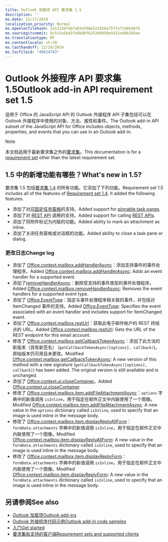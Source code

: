```yaml
---
title: Outlook 加载项 API 要求集 1.5
description: ''
ms.date: 12/17/2019
localization_priority: Normal
ms.openlocfilehash: 1a12156feb7a03e596e521650a757fe7198b4d76
ms.sourcegitcommit: 8c5c5a1bd3fe8b90f6253d9850e9352ed0b283ee
ms.translationtype: MT
ms.contentlocale: zh-CN
ms.lasthandoff: 12/19/2019
ms.locfileid: "40814743"
---
```

# <a name="outlook-add-in-api-requirement-set-15"></a><span data-ttu-id="b1fe7-102">Outlook 外接程序 API 要求集 1.5</span><span class="sxs-lookup"><span data-stu-id="b1fe7-102">Outlook add-in API requirement set 1.5</span></span>

<span data-ttu-id="b1fe7-103">适用于 Office 的 JavaScript API 的 Outlook 外接程序 API 子集包括可以在 Outlook 外接程序中使用的对象、方法、属性和事件。</span><span class="sxs-lookup"><span data-stu-id="b1fe7-103">The Outlook add-in API subset of the JavaScript API for Office includes objects, methods, properties, and events that you can use in an Outlook add-in.</span></span>

> [!NOTE]
> <span data-ttu-id="b1fe7-104">本文档适用于最新要求集之外的[要求集](/office/dev/add-ins/reference/requirement-sets/outlook-api-requirement-sets)。</span><span class="sxs-lookup"><span data-stu-id="b1fe7-104">This documentation is for a [requirement set](/office/dev/add-ins/reference/requirement-sets/outlook-api-requirement-sets) other than the latest requirement set.</span></span>

## <a name="whats-new-in-15"></a><span data-ttu-id="b1fe7-105">1.5 中的新增功能有哪些？</span><span class="sxs-lookup"><span data-stu-id="b1fe7-105">What's new in 1.5?</span></span>

<span data-ttu-id="b1fe7-p101">要求集 1.5 包括[要求集 1.4](../requirement-set-1.4/outlook-requirement-set-1.4.md) 的所有功能。它添加了下列功能。</span><span class="sxs-lookup"><span data-stu-id="b1fe7-p101">Requirement set 1.5 includes all of the features of [Requirement set 1.4](../requirement-set-1.4/outlook-requirement-set-1.4.md). It added the following features.</span></span>

- <span data-ttu-id="b1fe7-108">添加了对[可固定任务窗格](/outlook/add-ins/pinnable-taskpane)的支持。</span><span class="sxs-lookup"><span data-stu-id="b1fe7-108">Added support for [pinnable task panes](/outlook/add-ins/pinnable-taskpane).</span></span>
- <span data-ttu-id="b1fe7-109">添加了对 [REST API](/outlook/add-ins/use-rest-api) 调用的支持。</span><span class="sxs-lookup"><span data-stu-id="b1fe7-109">Added support for calling [REST APIs](/outlook/add-ins/use-rest-api).</span></span>
- <span data-ttu-id="b1fe7-110">添加了将附件标记为内联的功能。</span><span class="sxs-lookup"><span data-stu-id="b1fe7-110">Added ability to mark an attachment as inline.</span></span>
- <span data-ttu-id="b1fe7-111">添加了关闭任务窗格或对话框的功能。</span><span class="sxs-lookup"><span data-stu-id="b1fe7-111">Added ability to close a task pane or dialog.</span></span>

### <a name="change-log"></a><span data-ttu-id="b1fe7-112">更改日志</span><span class="sxs-lookup"><span data-stu-id="b1fe7-112">Change log</span></span>

- <span data-ttu-id="b1fe7-113">添加了 [Office.context.mailbox.addHandlerAsync](office.context.mailbox.md#methods)：添加支持事件的事件处理程序。</span><span class="sxs-lookup"><span data-stu-id="b1fe7-113">Added [Office.context.mailbox.addHandlerAsync](office.context.mailbox.md#methods): Adds an event handler for a supported event.</span></span>
- <span data-ttu-id="b1fe7-114">添加了[removeHandlerAsync](office.context.mailbox.md#methods)：删除受支持的事件类型的事件处理程序。</span><span class="sxs-lookup"><span data-stu-id="b1fe7-114">Added [Office.context.mailbox.removeHandlerAsync](office.context.mailbox.md#methods): Removes the event handlers for a supported event type.</span></span>
- <span data-ttu-id="b1fe7-115">添加了 [Office.EventType](office.md#eventtype-string)：指定与事件处理程序相关联的事件，并包括对 ItemChanged 事件的支持。</span><span class="sxs-lookup"><span data-stu-id="b1fe7-115">Added [Office.EventType](office.md#eventtype-string): Specifies the event associated with an event handler and includes support for ItemChanged event.</span></span>
- <span data-ttu-id="b1fe7-116">添加了 [Office.context.mailbox.restUrl](office.context.mailbox.md#properties)：获取此电子邮件帐户的 REST 终结点的 URL。</span><span class="sxs-lookup"><span data-stu-id="b1fe7-116">Added [Office.context.mailbox.restUrl](office.context.mailbox.md#properties): Gets the URL of the REST endpoint for this email account.</span></span>
- <span data-ttu-id="b1fe7-p102">修改了 [Office.context.mailbox.getCallbackTokenAsync](office.context.mailbox.md#methods)：添加了此方法的新版本（具有新签名） (`getCallbackTokenAsync([options], callback)`)。原始版本仍可用且未更改。</span><span class="sxs-lookup"><span data-stu-id="b1fe7-p102">Modified [Office.context.mailbox.getCallbackTokenAsync](office.context.mailbox.md#methods): A new version of this method with a new signature (`getCallbackTokenAsync([options], callback)`) has been added. The original version is still available and is unchanged.</span></span>
- <span data-ttu-id="b1fe7-119">添加了 [Office.context.ui.closeContainer](/javascript/api/office/office.ui#closecontainer--)。</span><span class="sxs-lookup"><span data-stu-id="b1fe7-119">Added [Office.context.ui.closeContainer](/javascript/api/office/office.ui#closecontainer--).</span></span>
- <span data-ttu-id="b1fe7-120">修改了 [Office.context.mailbox.item.addFileAttachmentAsync](office.context.mailbox.item.md#methods)：`options` 字典中的新值调用 `isInline`，用于指定在邮件正文中内联使用了一个图像。</span><span class="sxs-lookup"><span data-stu-id="b1fe7-120">Modified [Office.context.mailbox.item.addFileAttachmentAsync](office.context.mailbox.item.md#methods): A new value in the `options` dictionary called `isInline`, used to specify that an image is used inline in the message body.</span></span>
- <span data-ttu-id="b1fe7-121">修改了 [Office.context.mailbox.item.displayReplyAllForm](office.context.mailbox.item.md#methods)：`formData.attachments` 字典中的新值调用 `isInline`，用于指定在邮件正文中内联使用了一个图像。</span><span class="sxs-lookup"><span data-stu-id="b1fe7-121">Modified [Office.context.mailbox.item.displayReplyAllForm](office.context.mailbox.item.md#methods): A new value in the `formData.attachments` dictionary called `isInline`, used to specify that an image is used inline in the message body.</span></span>
- <span data-ttu-id="b1fe7-122">修改了 [Office.context.mailbox.item.displayReplyForm](office.context.mailbox.item.md#methods)：`formData.attachments` 字典中的新值调用 `isInline`，用于指定在邮件正文中内联使用了一个图像。</span><span class="sxs-lookup"><span data-stu-id="b1fe7-122">Modified [Office.context.mailbox.item.displayReplyForm](office.context.mailbox.item.md#methods): A new value in the `formData.attachments` dictionary called `isInline`, used to specify that an image is used inline in the message body.</span></span>

## <a name="see-also"></a><span data-ttu-id="b1fe7-123">另请参阅</span><span class="sxs-lookup"><span data-stu-id="b1fe7-123">See also</span></span>

- [<span data-ttu-id="b1fe7-124">Outlook 加载项</span><span class="sxs-lookup"><span data-stu-id="b1fe7-124">Outlook add-ins</span></span>](/outlook/add-ins/)
- [<span data-ttu-id="b1fe7-125">Outlook 外接程序代码示例</span><span class="sxs-lookup"><span data-stu-id="b1fe7-125">Outlook add-in code samples</span></span>](https://developer.microsoft.com/outlook/gallery/?filterBy=Outlook,Samples,Add-ins)
- [<span data-ttu-id="b1fe7-126">入门</span><span class="sxs-lookup"><span data-stu-id="b1fe7-126">Get started</span></span>](/outlook/add-ins/quick-start)
- [<span data-ttu-id="b1fe7-127">要求集和支持的客户端</span><span class="sxs-lookup"><span data-stu-id="b1fe7-127">Requirement sets and supported clients</span></span>](../../requirement-sets/outlook-api-requirement-sets.md)
